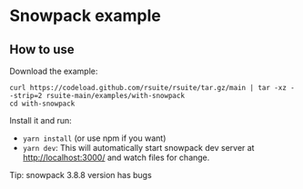 # Snowpack example

## How to use

Download the example:

```
curl https://codeload.github.com/rsuite/rsuite/tar.gz/main | tar -xz --strip=2 rsuite-main/examples/with-snowpack
cd with-snowpack
```

Install it and run:

- `yarn install` (or use npm if you want)
- `yarn dev`: This will automatically start snowpack dev server at [http://localhost:3000/](http://localhost:3000/) and watch files for change.

Tip: snowpack 3.8.8 version has bugs
